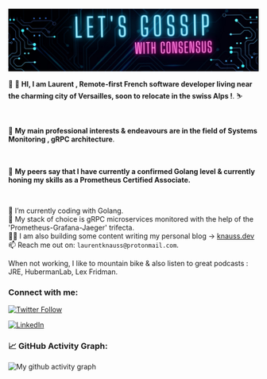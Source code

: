 ![banner](./image.jpeg)
<br>

 👋 👋  **HI, I am Laurent , Remote-first French software developer living near the charming city of Versailles, soon to relocate in the swiss Alps !**.   ⛷     <br>
 <br>
 <br>
 
 
 👀 **My main professional interests & endeavours are in the field of Systems Monitoring , gRPC architecture**. <br>
 <br>
 <br>
 
 

🌱  **My peers say that I have  currently a confirmed Golang level & currently honing my skills as a Prometheus Certified Associate.**
    
<br>



🔭 I’m currently coding  with Golang.    <br />
🌱 My stack of choice is gRPC microservices monitored with the help of the 'Prometheus-Grafana-Jaeger' trifecta.   <br />
✍🏻 I am also building some content writing my personal blog ->  [knauss.dev](https://knauss.dev)    <br />
📫 Reach me out on: `laurentknauss@protonmail.com`. <br />


When not working, I like to mountain bike & also listen to great podcasts : JRE, HubermanLab, Lex Fridman.





### Connect with me:
[![Twitter Follow](https://img.shields.io/twitter/follow/laurentknauss?color=1DA1F2&logo=twitter&style=for-the-badge)](https://twitter.com/laurentknauss) <br>

[![LinkedIn](https://img.shields.io/badge/LinkedIn-0077B5?style=for-the-badge&logo=linkedin&logoColor=white)](https://www.linkedin.com/in/laurent-knauss/)


<!--   GitHub stats graph -->
### 📈 GitHub Activity Graph:
![My github activity graph](https://github-readme-activity-graph.vercel.app/graph?username=laurentknauss&&theme=monokai&area=true&hide_border=true)


